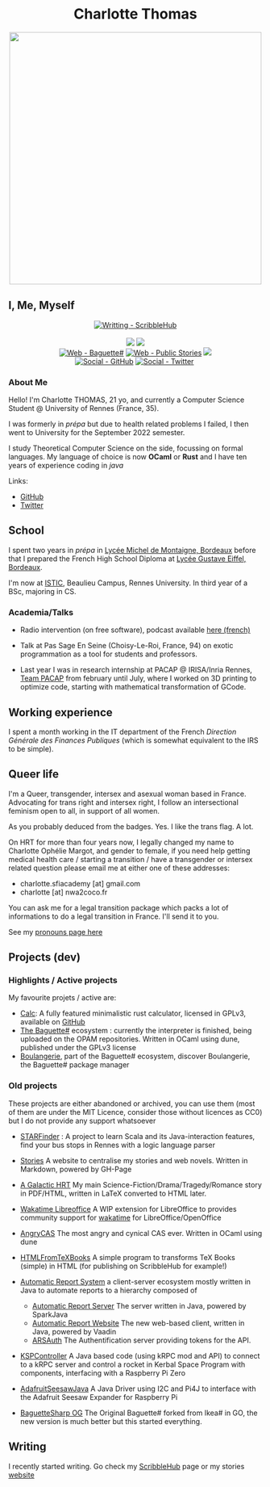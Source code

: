 <h1 align="center"> Charlotte Thomas </h1>
<div align="center">
<a href="img/pfp.jpg"><img width="500px" src="img/pfp.jpg"></a>
</div>

## I, Me, Myself
<div align="center">
<a href="https://www.scribblehub.com/profile/49937/coco33920/"><img src="https://img.shields.io/badge/Writting-ScribbleHub-55cdfc?style=for-the-badge&logo=wattpad&logoColor=f7a8d8" alt="Writting - ScribbleHub"></a>
<br>
<br>
<a href="https://github.com/coco33920/cv/blob/master/cv_2023.pdf"><img src="https://img.shields.io/badge/CV-FR_PDF-55cdfc?style=for-the-badge"></a>
<a href="https://github.com/coco33920/cv/blob/master/cv_2023_en.pdf"><img src="https://img.shields.io/badge/CV-EN_PDF-55cdfc?style=for-the-badge"></a>
<br>
<a href="https://baguettesharp.nwa2coco.fr"><img src="https://img.shields.io/badge/Web-Baguette%23-inactive?style=for-the-badge" alt="Web - Baguette#"></a>
<a href="https://agh.nwa2coco.fr"><img src="https://img.shields.io/badge/Web-Public_Stories-inactive?style=for-the-badge" alt="Web - Public Stories"></a>
<a href="https://calc.nwa2coco.fr"><img src="https://img.shields.io/badge/Web-Calc-inactive?style=for-the-badge"/></a>
<br>
<a href="https://github.com/coco33920"><img src="https://img.shields.io/badge/Social-GitHub-f7a8d8?style=for-the-badge&logo=github&logoColor=f7a8d8" alt="Social - GitHub"></a>
<a href="https://twitter.com/coco33920"><img src="https://img.shields.io/badge/Social-Twitter-f7a8d8?style=for-the-badge&logo=twitter&logoColor=f7a8d8" alt="Social - Twitter"></a>
<a href=""><img></a>
</div>

### About Me
Hello! I'm Charlotte THOMAS, 21 yo, and currently a Computer Science Student @ University of Rennes (France, 35).

I was formerly in *prépa* but due to health related problems I failed, I then went to University for the September 2022 semester.

I study Theoretical Computer Science on the side, focussing on formal languages.
My language of choice is now **OCaml** or **Rust** and I have ten years of experience coding in *java*

Links:
* [GitHub](https://github.com/coco33920)
* [Twitter](https://twitter.com/coco33920)

## School
I spent two years in *prépa* in [Lycée Michel de Montaigne, Bordeaux](http://montaigne-bordeaux.fr) before that I prepared the French High School Diploma at [Lycée Gustave Eiffel, Bordeaux](https://www.eiffel-bordeaux.org/).

I'm now at [ISTIC](https://istic.univ-rennes1.fr/), Beaulieu Campus, Rennes University. In third year of a BSc, majoring in CS.

### Academia/Talks 

* Radio intervention (on free software), podcast available [here (french)](https://cause-commune.fm/podcast/libre-a-vous-187/)

* Talk at Pas Sage En Seine (Choisy-Le-Roi, France, 94) on exotic programmation as a tool for students and professors. 

* Last year I was in research internship at PACAP @ IRISA/Inria Rennes, [Team PACAP](https://team.inria.fr/pacap/presentation/) from february until July, where I worked on 3D printing to optimize code, starting with mathematical transformation of GCode.

## Working experience
I spent a month working in the IT department of the French *Direction Générale des Finances Publiques* (which is somewhat equivalent to the IRS to be simple).

##  Queer life
I'm a Queer, transgender, intersex and asexual woman based in France. Advocating for trans right and intersex right, I follow an intersectional feminism open to all, in support of all women. 

As you probably deduced from the badges. Yes. I like the trans flag. A lot.

On HRT for more than four years now, I legally changed my name to Charlotte Ophélie Margot, and gender to female, if you need help getting medical health care / starting a transition / have a transgender or intersex related question please email me at either one of these addresses:
* charlotte.sfiacademy [at] gmail.com
* charlotte [at] nwa2coco.fr

You can ask me for a legal transition package which packs a lot of informations to do a legal transition in France. I'll send it to you.

See my [pronouns page here](https://en.pronouns.page/@charlotte4)

## Projects (dev)

### Highlights / Active projects
My favourite projets / active are:

* [Calc](https://calc.nwa2coco.fr): A fully featured minimalistic rust calculator, licensed in GPLv3, available on [GitHub](https://github.com/coco33920/calc)
* [The Baguette#](https://baguettesharp.nwa2coco.fr) ecosystem : currently the interpreter is finished, being uploaded on the OPAM repositories. Written in OCaml using dune, published under the GPLv3 license
* [Boulangerie](https://github.com/coco33920/boulangerie), part of the Baguette# ecosystem, discover Boulangerie, the Baguette# package manager


### Old projects
These projects are either abandoned or archived, you can use them (most of them are under the MIT Licence, consider those without licences as CC0) but I do not provide any support whatsoever


* [STARFinder](https://github.com/coco33920/STARFinder) : A project to learn Scala and its Java-interaction features, find your bus stops in Rennes with a logic language parser
* [Stories](https://agh.nwa2coco.fr) A website to centralise my stories and web novels. Written in Markdown, powered by GH-Page
* [A Galactic HRT](https://agh.nwa2coco.fr#agh) My main Science-Fiction/Drama/Tragedy/Romance story in PDF/HTML, written in LaTeX converted to HTML later.
* [Wakatime Libreoffice](https://github.com/coco33920/wakatime-libreoffice) A WIP extension for LibreOffice to provides community support for [wakatime](https://wakatime.com) for LibreOffice/OpenOffice

* [AngryCAS](https://github.com/coco33920/AngryCAS) The most angry and cynical CAS ever. Written in OCaml using dune
* [HTMLFromTeXBooks](https://github.com/coco33920/HTMLFromTeXBooks) A simple program to transforms TeX Books (simple) in HTML (for publishing on ScribbleHub for example!)
* [Automatic Report System](https://github.com/sfi-region9/) a client-server ecosystem mostly written in Java to automate reports to a hierarchy composed of
  * [Automatic Report Server](https://github.com/sfi-region9/AutomaticReportServer) The server written in Java, powered by SparkJava
  * [Automatic Report Website](https://github.com/sfi-region9/ARS-Website) The new web-based client, written in Java, powered by Vaadin
  * [ARSAuth](https://github.com/sfi-region9/ARSAuth) The Authentification server providing tokens for the API.
* [KSPController](https://github.com/coco33920/KSPController) A Java based code (using kRPC mod and API) to connect to a kRPC server and control a rocket in Kerbal Space Program with components, interfacing with a Raspberry Pi Zero
* [AdafruitSeesawJava](https://github.com/coco33920/AdafruitSeesawJava) A Java Driver using I2C and Pi4J to interface with the Adafruit Seesaw Expander for Raspberry Pi
* [BaguetteSharp OG](https://github.com/coco33920/baguette-sharp) The Original Baguette# forked from Ikea# in GO, the new version is much better but this started everything.

## Writing
I recently started writing. Go check 
my [ScribbleHub](https://www.scribblehub.com/profile/49937/coco33920/) page or my stories [website](https://agh.nwa2coco.fr)

